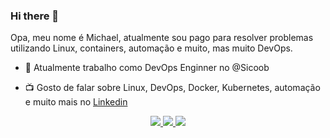 ### Hi there 👋
Opa, meu nome é Michael, atualmente sou pago para resolver problemas utilizando Linux, containers, automação e muito, mas muito DevOps. 

- :rocket: Atualmente trabalho como DevOps Enginner no @Sicoob

- :tv: Gosto de falar sobre Linux, DevOps, Docker, Kubernetes, automação e muito mais no [Linkedin](https://www.linkedin.com/in/moreiramelo/)


<p align="center">
  <a href="https://github.com/michaelmoreira?tab=followers">
    <img src="https://img.shields.io/badge/GitHub-100000?style=for-the-badge&logo=github&logoColor=white" />
  </a>
  <a href="https://twitter.com/_michaelmoreira">
    <img src="https://img.shields.io/badge/Twitter-1DA1F2?style=for-the-badge&logo=twitter&logoColor=white" />
  </a>
  <a href="https://www.linkedin.com/in/moreiramelo/">
    <img src="https://img.shields.io/badge/LinkedIn-0077B5?style=for-the-badge&logo=linkedin&logoColor=white" />
  </a>
  </p>
<!--
**michaelmoreira/michaelmoreira** is a ✨ _special_ ✨ repository because its `README.md` (this file) appears on your GitHub profile.

Here are some ideas to get you started:

- 🔭 I’m currently working on ...
- 🌱 I’m currently learning ...
- 👯 I’m looking to collaborate on ...
- 🤔 I’m looking for help with ...
- 💬 Ask me about ...
- 📫 How to reach me: ...
- 😄 Pronouns: ...
- ⚡ Fun fact: ...
-->
